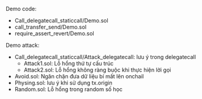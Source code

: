 Demo code: 
- Call_delegatecall_staticcall/Demo.sol
- call_transfer_send/Demo.sol
- require_assert_revert/Demo.sol

Demo attack:
- Call_delegatecall_staticcall/Attack_delegatecall: lưu ý trong delegatecall
    + Attack1.sol: Lỗ hổng thứ tự cấu trúc
    + Attack2.sol: Lỗ hổng không ràng buộc khi thực hiện lời gọi
- Avoid.sol: Ngăn chặn đưa dữ liệu bí mất lên onchail
- Physing.sol: lưu ý khi sử dụng tx.origin
- Random.sol: Lỗ hổng trong random số học